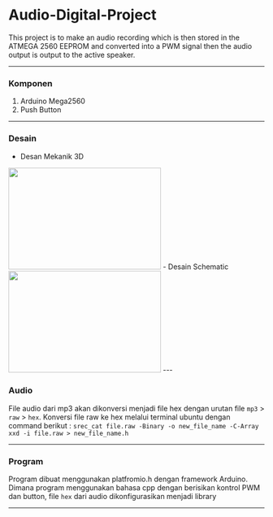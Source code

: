 # Audio-Digital-Project

This project is to make an audio recording which is then stored in the ATMEGA 2560 EEPROM and converted into a PWM signal then the audio output is output to the active speaker.

---
### Komponen
1. Arduino Mega2560
2. Push Button
---

### Desain
- Desan Mekanik 3D
<img src="https://github.com/HaqifalHS/Audio-Digital-Project/issues/3#issuecomment-2095189850" width="300" height="200">
- Desain Schematic
<img src="https://github.com/HaqifalHS/Audio-Digital-Project/issues/7#issuecomment-2106579813" width="300" height="200">
---

### Audio 
File audio dari mp3 akan dikonversi menjadi file hex dengan urutan file ```mp3``` > ```raw``` > ```hex```. Konversi file raw ke hex melalui terminal ubuntu dengan command berikut : 
```srec_cat file.raw -Binary -o new_file_name -C-Array```
```xxd -i file.raw > new_file_name.h```

---

### Program
Program dibuat menggunakan platfromio.h dengan framework Arduino. Dimana program menggunakan bahasa cpp dengan berisikan kontrol PWM dan button, file ```hex``` dari audio dikonfigurasikan menjadi library

---
